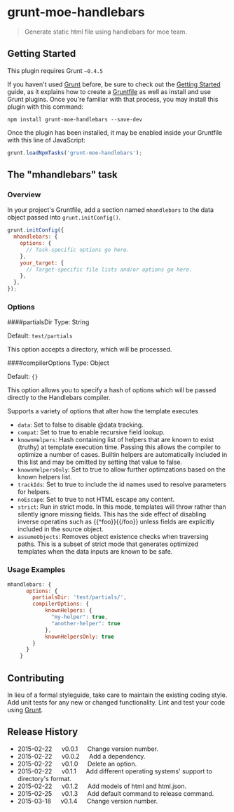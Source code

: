 # grunt-moe-handlebars

> Generate static html file using handlebars for moe team.

## Getting Started
This plugin requires Grunt `~0.4.5`

If you haven't used [Grunt](http://gruntjs.com/) before, be sure to check out the [Getting Started](http://gruntjs.com/getting-started) guide, as it explains how to create a [Gruntfile](http://gruntjs.com/sample-gruntfile) as well as install and use Grunt plugins. Once you're familiar with that process, you may install this plugin with this command:

```shell
npm install grunt-moe-handlebars --save-dev
```

Once the plugin has been installed, it may be enabled inside your Gruntfile with this line of JavaScript:

```js
grunt.loadNpmTasks('grunt-moe-handlebars');
```

## The "mhandlebars" task

### Overview
In your project's Gruntfile, add a section named `mhandlebars` to the data object passed into `grunt.initConfig()`.

```js
grunt.initConfig({
  mhandlebars: {
    options: {
      // Task-specific options go here.
    },
    your_target: {
      // Target-specific file lists and/or options go here.
    },
  },
});
```

### Options

####partialsDir
Type: String

Default: ```test/partials```

This option accepts a directory, which will be processed. 

####compilerOptions
Type: Object

Default: ```{}```

This option allows you to specify a hash of options which will be passed directly to the Handlebars compiler.

Supports a variety of options that alter how the template executes

* `data`: Set to false to disable @data tracking.
* `compat`: Set to true to enable recursive field lookup.
* `knownHelpers`: Hash containing list of helpers that are known to exist (truthy) at template execution time. Passing this allows the compiler to optimize a number of cases. Builtin helpers are automatically included in this list and may be omitted by setting that value to false.
* `knownHelpersOnly`: Set to true to allow further optimzations based on the known helpers list.
* `trackIds`: Set to true to include the id names used to resolve parameters for helpers.
* `noEscape`: Set to true to not HTML escape any content.
* `strict`: Run in strict mode. In this mode, templates will throw rather than silently ignore missing fields. This has the side effect of disabling inverse operatins such as {{^foo}}{{/foo}} unless fields are explicitly included in the source object.
* `assumeObjects`: Removes object existence checks when traversing paths. This is a subset of strict mode that generates optimized templates when the data inputs are known to be safe.


### Usage Examples

```js
mhandlebars: {
      options: {
        partialsDir: 'test/partials/',
        compilerOptions: {
			knownHelpers: {
		      "my-helper": true,
		      "another-helper": true
		    },
		    knownHelpersOnly: true
		}
      }
    }
```

## Contributing
In lieu of a formal styleguide, take care to maintain the existing coding style. Add unit tests for any new or changed functionality. Lint and test your code using [Grunt](http://gruntjs.com/).

## Release History
* 2015-02-22 &emsp; v0.0.1 &emsp; Change version number.
* 2015-02-22 &emsp; v0.0.2 &emsp; Add a dependency.
* 2015-02-22 &emsp; v0.1.0 &emsp; Delete an option.
* 2015-02-22 &emsp; v0.1.1 &emsp; Add different operating systems' support to directory's format.
* 2015-02-22 &emsp; v0.1.2 &emsp; Add models of html and html.json.  
* 2015-02-25 &emsp; v0.1.3 &emsp; Add default command to release command.
* 2015-03-18 &emsp; v0.1.4 &emsp; Change version number.